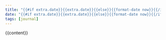 ```yaml
---
title: "{{#if extra.date}}{{extra.date}}{{else}}{{format-date now}}{{/if}}"
date: "{{#if extra.date}}{{extra.date}}{{else}}{{format-date now}}{{/if}}"
tags: [journal]
---
```


{{content}}
